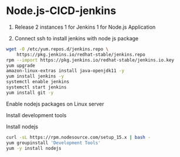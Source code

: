 # Node.js-CICD-jenkins 

1. Release 2 instances
   1 for Jenkins
   1 for Node.js Application

2. Connect ssh to install jenkins with node js package

```sh
wget -O /etc/yum.repos.d/jenkins.repo \
    https://pkg.jenkins.io/redhat-stable/jenkins.repo
rpm --import https://pkg.jenkins.io/redhat-stable/jenkins.io.key
yum upgrade
amazon-linux-extras install java-openjdk11 -y
yum install jenkins -y
systemctl enable jenkins
systemctl start jenkins
yum install git -y
```

Enable nodejs packages on Linux server

Install development tools

Install nodejs
```sh
curl -sL https://rpm.nodesource.com/setup_15.x | bash -
yum groupinstall 'Development Tools'
yum -y install nodejs
```
